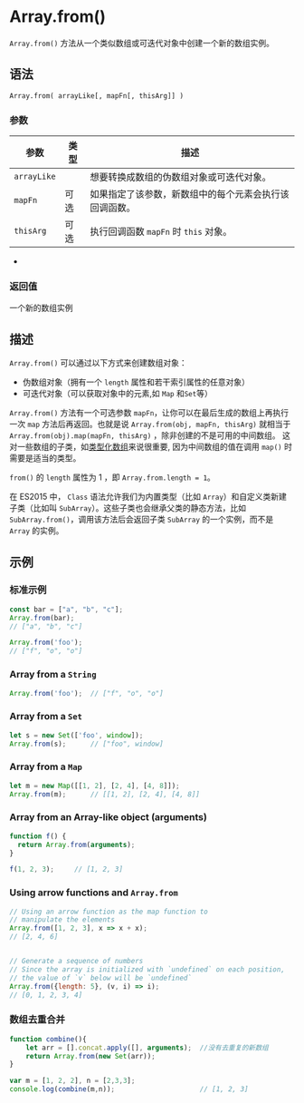 # Array.from()

`Array.from()` 方法从一个类似数组或可迭代对象中创建一个新的数组实例。

## 语法

```
Array.from( arrayLike[, mapFn[, thisArg]] )
```

### 参数

| 参数        | 类型 | 描述                                                   |
| ----------- | ---- | ------------------------------------------------------ |
| `arrayLike` |      | 想要转换成数组的伪数组对象或可迭代对象。               |
| `mapFn`     | 可选 | 如果指定了该参数，新数组中的每个元素会执行该回调函数。 |
| `thisArg`   | 可选 | 执行回调函数 `mapFn` 时 `this` 对象。                  |

- 

### 返回值

一个新的数组实例

## 描述

`Array.from()` 可以通过以下方式来创建数组对象：

- 伪数组对象（拥有一个 `length` 属性和若干索引属性的任意对象）
- 可迭代对象（可以获取对象中的元素,如 `Map` 和` Set `等）

`Array.from()` 方法有一个可选参数 `mapFn`，让你可以在最后生成的数组上再执行一次 `map` 方法后再返回。也就是说 ` Array.from(obj, mapFn, thisArg) ` 就相当于 ` Array.from(obj).map(mapFn, thisArg)`  ，除非创建的不是可用的中间数组。 这对一些数组的子类，如[类型化数组]()来说很重要, 因为中间数组的值在调用 `map()` 时需要是适当的类型。

`from()` 的 `length` 属性为 1 ，即 `Array.from.length = 1`。

在 ES2015 中， `Class` 语法允许我们为内置类型（比如 `Array`）和自定义类新建子类（比如叫 `SubArray`）。这些子类也会继承父类的静态方法，比如 `SubArray.from()`，调用该方法后会返回子类 `SubArray` 的一个实例，而不是 `Array` 的实例。

## 示例

### 标准示例

```javascript
const bar = ["a", "b", "c"];
Array.from(bar);
// ["a", "b", "c"]

Array.from('foo');
// ["f", "o", "o"]
```

### Array from a `String`

```javascript
Array.from('foo'); 	// ["f", "o", "o"]
```

### Array from a `Set`

```javascript
let s = new Set(['foo', window]); 
Array.from(s); 		// ["foo", window]
```

### Array from a `Map`

```javascript
let m = new Map([[1, 2], [2, 4], [4, 8]]);
Array.from(m); 		// [[1, 2], [2, 4], [4, 8]]
```

### Array from an Array-like object (arguments)

```javascript
function f() {
  return Array.from(arguments);
}

f(1, 2, 3);		// [1, 2, 3]
```

### Using arrow functions and `Array.from`

```javascript
// Using an arrow function as the map function to
// manipulate the elements
Array.from([1, 2, 3], x => x + x);      
// [2, 4, 6]


// Generate a sequence of numbers
// Since the array is initialized with `undefined` on each position,
// the value of `v` below will be `undefined`
Array.from({length: 5}, (v, i) => i);
// [0, 1, 2, 3, 4]
```

### 数组去重合并

```javascript
function combine(){ 
    let arr = [].concat.apply([], arguments);  //没有去重复的新数组 
    return Array.from(new Set(arr));
} 

var m = [1, 2, 2], n = [2,3,3]; 
console.log(combine(m,n));                     // [1, 2, 3]
```